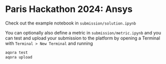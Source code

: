 # Paris Hackathon 2024: Ansys

Check out the example notebook in `submission/solution.ipynb`

You can optionally also define a metric in `submission/metric.ipynb` and you can test and upload your submission to the platform by opening a Terminal with `Terminal > New Terminal` and running

```bash
aqora test
aqora upload
```

